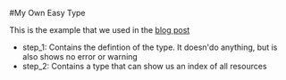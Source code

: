 #My Own Easy Type

This is the example that we used in the [blog post](hajee.github.io/2014/01/26/puppet-custom-types-the-easy-way/)

- step_1: Contains the defintion of the type. It doesn'do anything, but is also shows no error or warning
- step_2: Contains a type that can show us an index of all resources